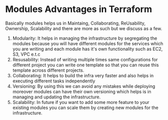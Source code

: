# Modules Advantages in Terraform
Basically modules helps us in Maintaing, Collaborating, ReUsability, Ownership, Scalability and there are more as such but we 
discuss as a few.

1. Modularity:    It helps in managing the infrastructure by segregating the modules because you will have different modules
                  for the services which you are writing and each module has it's own functionality such as EC2, S3, VPC e.t.c
2. Resusability:  Instead of writing multiple times same configurations for different project you can write one template
                  so that you can reuse this template across different projects.
3. Collaborating: It helps to build the infra very faster and also helps in executing different tasks independently
4. Versioning:    By using this we can avoid any mistakes while deploying moreover modules can have their own versioning
                  which helps is in managing and updating the infrastructure.
5. Scalability:   In future if you want to add some more feature to your existing modules you can scale them by creating
                  new modules for the infrastructure.

